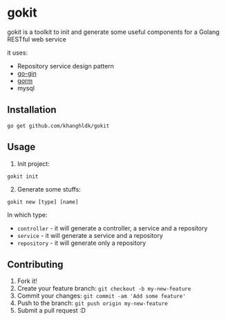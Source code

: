 # gokit
gokit is a toolkit to init and generate some useful components for a Golang RESTful web service

it uses:
- Repository service design pattern
- [go-gin](https://github.com/gin-gonic/gin)
- [gorm](https://github.com/go-gorm/gorm) 
- mysql

## Installation
```
go get github.com/khanghldk/gokit
```

## Usage
1. Init project:
```
gokit init
```

2. Generate some stuffs:
```
gokit new [type] [name]
```

In which type:
- `controller` - it will generate a controller, a service and a repository
- `service`    - it will generate a service and a repository
- `repository` - it will generate only a repository


## Contributing
1. Fork it!
2. Create your feature branch: `git checkout -b my-new-feature`
3. Commit your changes: `git commit -am 'Add some feature'`
4. Push to the branch: `git push origin my-new-feature`
5. Submit a pull request :D
